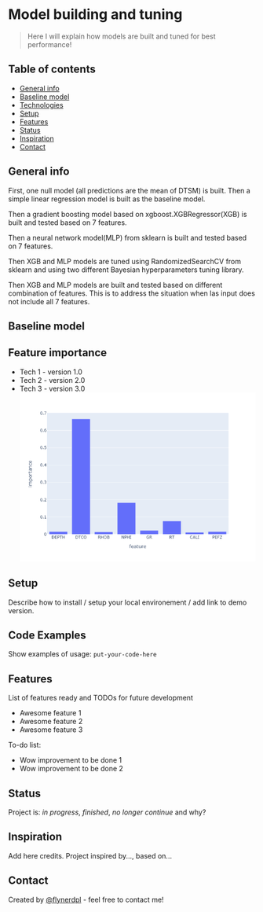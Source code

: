 # Model building and tuning
> Here I will explain how models are built and tuned for best performance!

## Table of contents
* [General info](#general-info)
* [Baseline model](#baseline-model)
* [Technologies](#technologies)
* [Setup](#setup)
* [Features](#features)
* [Status](#status)
* [Inspiration](#inspiration)
* [Contact](#contact)

## General info
First, one null model (all predictions are the mean of DTSM) is built. Then a simple linear regression model is built as the baseline model.

Then a gradient boosting model based on xgboost.XGBRegressor(XGB) is built and tested based on 7 features.

Then a neural network model(MLP) from sklearn is built and tested based on 7 features.

Then XGB and MLP models are tuned using RandomizedSearchCV from sklearn and using two different Bayesian hyperparameters tuning library.

Then XGB and MLP models are built and tested based on different combination of features. This is to address the situation when las input does not include all 7 features.


## Baseline model


## Feature importance

* Tech 1 - version 1.0
* Tech 2 - version 2.0
* Tech 3 - version 3.0
![Feature importance](./readme_resources/xgb_7feature_importance.png)
## Setup
Describe how to install / setup your local environement / add link to demo version.

## Code Examples
Show examples of usage:
`put-your-code-here`

## Features
List of features ready and TODOs for future development
* Awesome feature 1
* Awesome feature 2
* Awesome feature 3

To-do list:
* Wow improvement to be done 1
* Wow improvement to be done 2

## Status
Project is: _in progress_, _finished_, _no longer continue_ and why?

## Inspiration
Add here credits. Project inspired by..., based on...

## Contact
Created by [@flynerdpl](https://www.flynerd.pl/) - feel free to contact me!
